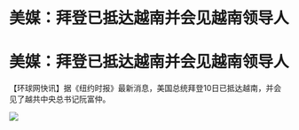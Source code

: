 # 美媒：拜登已抵达越南并会见越南领导人

# 美媒：拜登已抵达越南并会见越南领导人

【环球网快讯】据《纽约时报》最新消息，美国总统拜登10日已抵达越南，并会见了越共中央总书记阮富仲。

![](https://inews.gtimg.com/news_bt/OJn66D7IT4hwVTZqFBeA_R0qC_tPynesfN906NqCMz4lsAA/1000)

